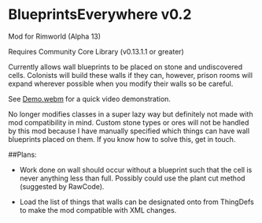 # BlueprintsEverywhere v0.2
Mod for Rimworld (Alpha 13)

Requires Community Core Library (v0.13.1.1 or greater)

Currently allows wall blueprints to be placed on stone and undiscovered cells. Colonists will build these walls if they can, however, prison rooms will expand wherever possible when you modify their walls so be careful.

See [Demo.webm](https://cdn.rawgit.com/lost-RD/BlueprintsEverywhere/master/Demo.webm) for a quick video demonstration.

No longer modifies classes in a super lazy way but definitely not made with mod compatibility in mind. Custom stone types or ores will not be handled by this mod because I have manually specified which things can have wall blueprints placed on them. If you know how to solve this, get in touch.

##Plans:

* Work done on wall should occur without a blueprint such that the cell is never anything less than full. Possibly could use the plant cut method (suggested by RawCode).

* Load the list of things that walls can be designated onto from ThingDefs to make the mod compatible with XML changes.